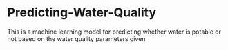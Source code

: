 # Predicting-Water-Quality
This is a machine learning model for predicting whether water is potable or not based on the water quality parameters given
